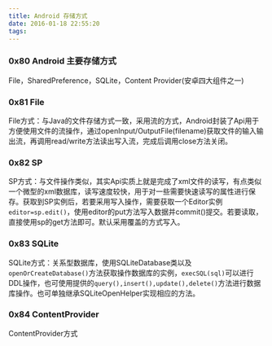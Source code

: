 ```yaml
---
title: Android 存储方式
date: 2016-01-18 22:55:20
tags:
---
```


### 0x80 Android 主要存储方式
File，SharedPreference，SQLite，Content Provider(安卓四大组件之一)

### 0x81 File
File方式：与Java的文件存储方式一致，采用流的方式，Android封装了Api用于方便使用文件的流操作，通过openInput/OutputFile(filename)获取文件的输入输出流，再调用read/write方法读出写入流，完成后调用close方法关闭。

### 0x82 SP
SP方式：与文件操作类似，其实Api实质上就是完成了xml文件的读写，有点类似一个微型的xml数据库，读写速度较快，用于对一些需要快速读写的属性进行保存。获取到SP实例后，若要采用写入操作，需要获取一个Editor实例`editor=sp.edit()`，使用editor的put方法写入数据并commit()提交。若要读取，直接使用sp的get方法即可。默认采用覆盖的方式写入。

### 0x83 SQLite
SQLite方式：关系型数据库，使用SQLiteDatabase类以及`openOrCreateDatabase()`方法获取操作数据库的实例，`execSQL(sql)`可以进行DDL操作，也可使用提供的`query(),insert(),update(),delete()`方法进行数据库操作。也可单独继承SQLiteOpenHelper实现相应的方法。

### 0x84 ContentProvider
ContentProvider方式